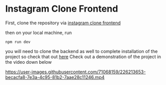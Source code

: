 
# Instagram Clone Frontend

First, clone the repository via [instagram clone frontend](https://github.com/emmanuelkyeremeh/instagram-clone-frontend.git)

then on your local machine, run

```
npm run dev

```
you will need to clone the backend as well to complete installation of the project so check that out [here](https://github.com/emmanuelkyeremeh/instagram-clone-backend)
Check out a demonstration of the project in the video down below

https://user-images.githubusercontent.com/71068159/226213653-becacfa8-7e3a-4c95-81b2-7aae28c11246.mp4

